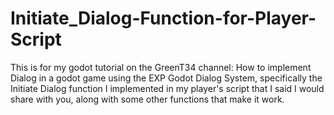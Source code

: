 # Initiate_Dialog-Function-for-Player-Script
This is for my godot tutorial on the GreenT34 channel: How to implement Dialog in a godot game using the EXP Godot Dialog System, specifically the Initiate Dialog function I implemented in my player's script that I said I would share with you, along with some other functions that make it work.
